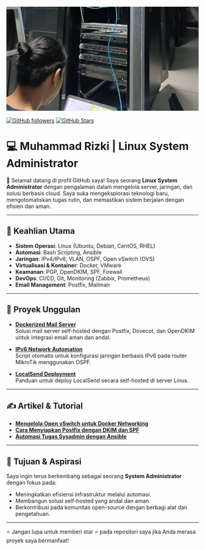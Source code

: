 ![Hero image](https://github.com/kkynet/kkynet/blob/main/assets/kkynetprofile.JPG?raw=true)

[![GitHub followers](https://img.shields.io/github/followers/kkynet?logo=GitHub&style=for-the-badge)](https://github.com/kkynet)
[![GitHub Stars](https://img.shields.io/github/stars/kkynet?logo=github&style=for-the-badge)](https://github.com/kkynet)

# 💻 Muhammad Rizki | Linux System Administrator  

👋 Selamat datang di profil GitHub saya! Saya seorang **Linux System Administrator** dengan pengalaman dalam mengelola server, jaringan, dan solusi berbasis cloud. Saya suka mengeksplorasi teknologi baru, mengotomatiskan tugas rutin, dan memastikan sistem berjalan dengan efisien dan aman.  

---

## 🔧 Keahlian Utama  
- **Sistem Operasi**: Linux (Ubuntu, Debian, CentOS, RHEL)  
- **Automasi**: Bash Scripting, Ansible  
- **Jaringan**: IPv4/IPv6, VLAN, OSPF, Open vSwitch (OVS)  
- **Virtualisasi & Kontainer**: Docker, VMware  
- **Keamanan**: PGP, OpenDKIM, SPF, Firewall  
- **DevOps**: CI/CD, Git, Monitoring (Zabbix, Prometheus)  
- **Email Management**: Postfix, Mailman  

---

## 🌟 Proyek Unggulan  
- **[Dockerized Mail Server](https://github.com/username/dockerized-mail-server)**  
  Solusi mail server self-hosted dengan Postfix, Dovecot, dan OpenDKIM untuk integrasi email aman dan andal.  

- **[IPv6 Network Automation](https://github.com/username/ipv6-network-automation)**  
  Script otomatis untuk konfigurasi jaringan berbasis IPv6 pada router MikroTik menggunakan OSPF.  

- **[LocalSend Deployment](https://github.com/username/localsend-deployment)**  
  Panduan untuk deploy LocalSend secara self-hosted di server Linux.  

---

## ✍️ Artikel & Tutorial  
- **[Mengelola Open vSwitch untuk Docker Networking](https://github.com/username/blog-openswitch)**  
- **[Cara Menyiapkan Postfix dengan DKIM dan SPF](https://github.com/username/postfix-dkim-setup)**  
- **[Automasi Tugas Sysadmin dengan Ansible](https://github.com/username/ansible-guide)**  

---

## 🎯 Tujuan & Aspirasi  
Saya ingin terus berkembang sebagai seorang **System Administrator** dengan fokus pada:  
- Meningkatkan efisiensi infrastruktur melalui automasi.  
- Membangun solusi self-hosted yang andal dan aman.  
- Berkontribusi pada komunitas open-source dengan berbagi alat dan pengetahuan.  

---

⭐ Jangan lupa untuk memberi star ⭐ pada repositori saya jika Anda merasa proyek saya bermanfaat!  
